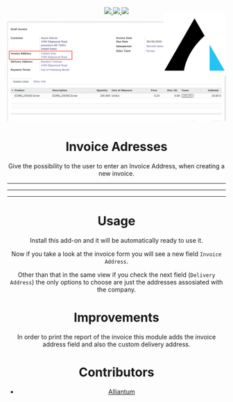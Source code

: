 
<div style="text-align: center">
<a href="https://www.odoo.com/documentation/12.0/index.html">
<img src="https://img.shields.io/badge/Odoo-Version%2012-875A7B.svg?style=plastic"></img>
</a>
<a href="http://www.alliantum.com">
<img src="https://raster.shields.io/badge/Company-Alliantum-0065bf.svg?style=plastic"></img>
</a>
<a href="http://www.gnu.org/licenses/agpl-3.0-standalone.html">
<img src="https://img.shields.io/badge/licence-AGPL--3-blue.svg?style=plastic"></img>
</a>
<div class="item" style="position: -webkit-sticky;
  position: sticky;
  height: 15vh;
  padding: 0%;
  z-index: 10;
  top: 30px;">

<img src="./static/description/icon.png" style="
  transform:translateY(-2vw);
  width: 15vw;
  z-index: 10;"
  align="right">
</div>

<div style="
  transform:translateY(-15vh);">
<div style="max-width: 950px; margin: auto">
<img src="./static/description/screenshot.png">
</div>
<div style="text-align: center">
<h1>Invoice Adresses</h1>
Give the possibility to the user to enter an Invoice Address, when creating a new invoice.
</div>

***
***
***

# Usage

Install this add-on and it will be automatically ready to use it.

Now if you take a look at the invoice form you will see a new field `Invoice Address`.

Other than that in the same view if you check the next field (`Delivery Address`) the only options to choose are just the addresses assosiated with the company.

# Improvements

In order to print the report of the invoice this module adds the invoice address field and also the custom delivery address.

# Contributors

- [Alliantum](http://www.alliantum.com)

</div>
